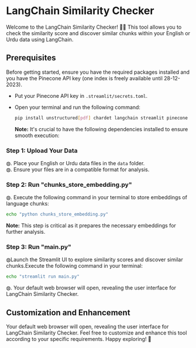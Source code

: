 # LangChain Similarity Checker

Welcome to the LangChain Similarity Checker! 🐱‍👤 This tool allows you to check the similarity score and discover similar chunks within your English or Urdu data using LangChain.

## Prerequisites

Before getting started, ensure you have the required packages installed and you have the Pinecone API key (one index is freely available until 28-12-2023).

- Put your Pinecone API key in `.streamlit/secrets.toml`.
- Open your terminal and run the following command:

  ```bash
  pip install unstructured[pdf] chardet langchain streamlit pinecone sentence_transformers
  ```
  **Note:** It's crucial to have the following dependencies installed to ensure smooth execution:
### Step 1: Upload Your Data

◍. Place your English or Urdu data files in the `data` folder.<br>
◍. Ensure your files are in a compatible format for analysis.

### Step 2: Run "chunks_store_embedding.py"

◍. Execute the following command in your terminal to store embeddings of language chunks:

```bash
echo "python chunks_store_embedding.py"
```
  **Note:** This step is critical as it prepares the necessary embeddings for further analysis.

### Step 3: Run "main.py"<br>
◍Launch the Streamlit UI to explore similarity scores and discover similar chunks.Execute the following command in your terminal:
```bash
echo "streamlit run main.py"
```
◍. Your default web browser will open, revealing the user interface for LangChain Similarity Checker.

## Customization and Enhancement

Your default web browser will open, revealing the user interface for LangChain Similarity Checker.
Feel free to customize and enhance this tool according to your specific requirements. Happy exploring! 🎉


